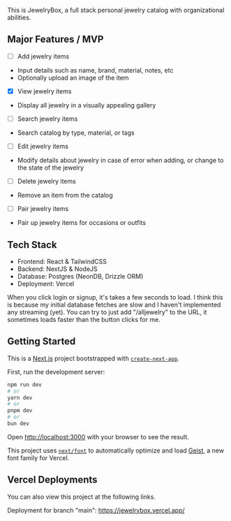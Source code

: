 This is JewelryBox, a full stack personal jewelry catalog with organizational abilities.

## Major Features / MVP

- [ ] Add jewelry items
- Input details such as name, brand, material, notes, etc
- Optionally upload an image of the item
- [x] View jewelry items
- Display all jewelry in a visually appealing gallery
- [ ] Search jewelry items
- Search catalog by type, material, or tags
- [ ] Edit jewelry items
- Modify details about jewelry in case of error when adding, or change to the state of the jewelry
- [ ] Delete jewelry items
- Remove an item from the catalog
- [ ] Pair jewelry items
- Pair up jewelry items for occasions or outfits

## Tech Stack
- Frontend: React & TailwindCSS
- Backend: NextJS & NodeJS
- Database: Postgres (NeonDB, Drizzle ORM)
- Deployment: Vercel

When you click login or signup, it's takes a few seconds to load.
I think this is because my initial database fetches are slow and I haven't implemented any streaming (yet).
You can try to just add "/alljewelry" to the URL, it sometimes loads faster than the button clicks for me.

## Getting Started

This is a [Next.js](https://nextjs.org) project bootstrapped with [`create-next-app`](https://nextjs.org/docs/app/api-reference/cli/create-next-app).

First, run the development server:

```bash
npm run dev
# or
yarn dev
# or
pnpm dev
# or
bun dev
```

Open [http://localhost:3000](http://localhost:3000) with your browser to see the result.

This project uses [`next/font`](https://nextjs.org/docs/app/building-your-application/optimizing/fonts) to automatically optimize and load [Geist](https://vercel.com/font), a new font family for Vercel.

## Vercel Deployments

You can also view this project at the following links.

Deployment for branch "main":
https://jewelrybox.vercel.app/
